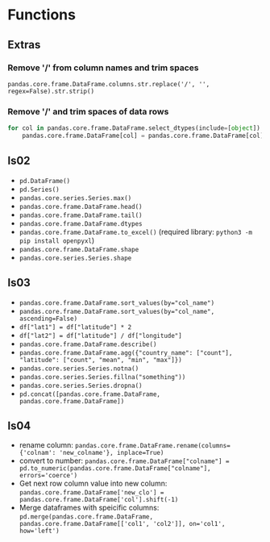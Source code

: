 # Functions

## Extras

### Remove '/' from column names and trim spaces

`pandas.core.frame.DataFrame.columns.str.replace('/', '', regex=False).str.strip()`

### Remove '/' and trim spaces of data rows

```python
for col in pandas.core.frame.DataFrame.select_dtypes(include=[object]):
    pandas.core.frame.DataFrame[col] = pandas.core.frame.DataFrame[col].astype(str).str.replace('/', '', regex=False).str.strip()
```

## ls02

- `pd.DataFrame()`
- `pd.Series()`
- `pandas.core.series.Series.max()`
- `pandas.core.frame.DataFrame.head()`
- `pandas.core.frame.DataFrame.tail()`
- `pandas.core.frame.DataFrame.dtypes`
- `pandas.core.frame.DataFrame.to_excel()` (required library: `python3 -m pip install openpyxl`)
- `pandas.core.frame.DataFrame.shape`
- `pandas.core.series.Series.shape`

## ls03

- `pandas.core.frame.DataFrame.sort_values(by="col_name")`
- `pandas.core.frame.DataFrame.sort_values(by="col_name", ascending=False)`
- `df["lat1"] = df["latitude"] * 2`
- `df["lat2"] = df["latitude"] / df["longitude"]`
- `pandas.core.frame.DataFrame.describe()`
- `pandas.core.frame.DataFrame.agg({"country_name": ["count"], "latitude": ["count", "mean", "min", "max"]})`
- `pandas.core.series.Series.notna()`
- `pandas.core.series.Series.fillna("something"))`
- `pandas.core.series.Series.dropna()`
- `pd.concat([pandas.core.frame.DataFrame, pandas.core.frame.DataFrame])`

## ls04

- rename column: `pandas.core.frame.DataFrame.rename(columns={'colnam': 'new_colname'}, inplace=True)`
- convert to number: `pandas.core.frame.DataFrame["colname"] = pd.to_numeric(pandas.core.frame.DataFrame["colname"], errors='coerce')`
- Get next row column value into new column: `pandas.core.frame.DataFrame['new_clo'] = pandas.core.frame.DataFrame['col'].shift(-1)`
- Merge dataframes with speicific columns: `pd.merge(pandas.core.frame.DataFrame, pandas.core.frame.DataFrame[['col1', 'col2']], on='col1', how='left')
`
